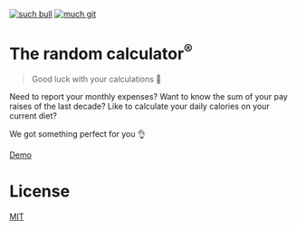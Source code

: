[![such bull](https://img.shields.io/badge/such-bull-1393d5.svg?style=flat)](https://bullg.it/)
[![much git](https://img.shields.io/badge/very-git-7ED321.svg?style=flat)](https://bullg.it/)

# The random calculator<sup>®</sup>

> Good luck with your calculations :see_no_evil:

Need to report your monthly expenses? Want to know the sum of your pay raises of the last decade? Like to calculate your daily calories on your current diet?

We got something perfect for you :ok_hand:

[Demo](https://bullg.it/random-calculator/)


# License

[MIT](license)
